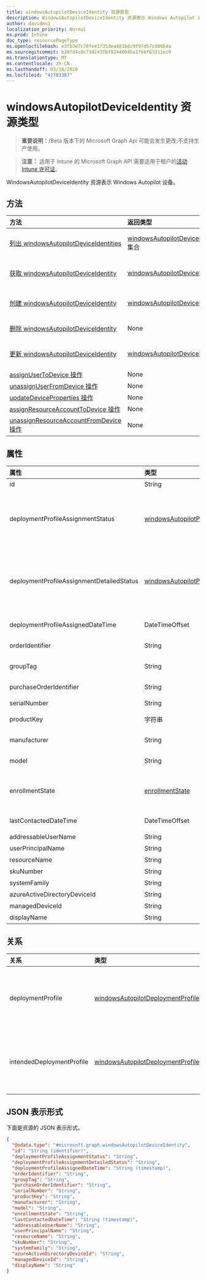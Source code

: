 ```yaml
---
title: windowsAutopilotDeviceIdentity 资源类型
description: WindowsAutopilotDeviceIdentity 资源表示 Windows Autopilot 设备。
author: davidmu1
localization_priority: Normal
ms.prod: Intune
doc_type: resourcePageType
ms.openlocfilehash: e3fb3e7c70fe41f353ea4816dc9f97d57cd86b4a
ms.sourcegitcommit: b38fd4c8c734243f6f82448045a1f6bf63311ec9
ms.translationtype: MT
ms.contentlocale: zh-CN
ms.lasthandoff: 03/18/2020
ms.locfileid: "42783387"
---
```

# <a name="windowsautopilotdeviceidentity-resource-type"></a>windowsAutopilotDeviceIdentity 资源类型

> **重要说明：**/Beta 版本下的 Microsoft Graph Api 可能会发生更改;不支持生产使用。

> **注意：** 适用于 Intune 的 Microsoft Graph API 需要适用于租户的[活动 Intune 许可证](https://go.microsoft.com/fwlink/?linkid=839381)。

WindowsAutopilotDeviceIdentity 资源表示 Windows Autopilot 设备。

## <a name="methods"></a>方法
|方法|返回类型|说明|
|:---|:---|:---|
|[列出 windowsAutopilotDeviceIdentities](../api/intune-enrollment-windowsautopilotdeviceidentity-list.md)|[windowsAutopilotDeviceIdentity](../resources/intune-enrollment-windowsautopilotdeviceidentity.md)集合|列出[windowsAutopilotDeviceIdentity](../resources/intune-enrollment-windowsautopilotdeviceidentity.md)对象的属性和关系。|
|[获取 windowsAutopilotDeviceIdentity](../api/intune-enrollment-windowsautopilotdeviceidentity-get.md)|[windowsAutopilotDeviceIdentity](../resources/intune-enrollment-windowsautopilotdeviceidentity.md)|读取[windowsAutopilotDeviceIdentity](../resources/intune-enrollment-windowsautopilotdeviceidentity.md)对象的属性和关系。|
|[创建 windowsAutopilotDeviceIdentity](../api/intune-enrollment-windowsautopilotdeviceidentity-create.md)|[windowsAutopilotDeviceIdentity](../resources/intune-enrollment-windowsautopilotdeviceidentity.md)|创建新的[windowsAutopilotDeviceIdentity](../resources/intune-enrollment-windowsautopilotdeviceidentity.md)对象。|
|[删除 windowsAutopilotDeviceIdentity](../api/intune-enrollment-windowsautopilotdeviceidentity-delete.md)|None|删除[windowsAutopilotDeviceIdentity](../resources/intune-enrollment-windowsautopilotdeviceidentity.md)。|
|[更新 windowsAutopilotDeviceIdentity](../api/intune-enrollment-windowsautopilotdeviceidentity-update.md)|[windowsAutopilotDeviceIdentity](../resources/intune-enrollment-windowsautopilotdeviceidentity.md)|更新[windowsAutopilotDeviceIdentity](../resources/intune-enrollment-windowsautopilotdeviceidentity.md)对象的属性。|
|[assignUserToDevice 操作](../api/intune-enrollment-windowsautopilotdeviceidentity-assignusertodevice.md)|None|将用户分配给 Autopilot 设备。|
|[unassignUserFromDevice 操作](../api/intune-enrollment-windowsautopilotdeviceidentity-unassignuserfromdevice.md)|None|将用户从 Autopilot 设备取消分配。|
|[updateDeviceProperties 操作](../api/intune-enrollment-windowsautopilotdeviceidentity-updatedeviceproperties.md)|None|更新 Autopilot 设备上的属性。|
|[assignResourceAccountToDevice 操作](../api/intune-enrollment-windowsautopilotdeviceidentity-assignresourceaccounttodevice.md)|None|向 Autopilot 设备分配资源帐户。|
|[unassignResourceAccountFromDevice 操作](../api/intune-enrollment-windowsautopilotdeviceidentity-unassignresourceaccountfromdevice.md)|None|取消分配 Autopilot 设备中的资源帐户。|

## <a name="properties"></a>属性
|属性|类型|说明|
|:---|:---|:---|
|id|String|对象的 GUID|
|deploymentProfileAssignmentStatus|[windowsAutopilotProfileAssignmentStatus](../resources/intune-enrollment-windowsautopilotprofileassignmentstatus.md)|Windows autopilot 设备的配置文件分配状态。 可取值为：`unknown`、`assignedInSync`、`assignedOutOfSync`、`assignedUnkownSyncState`、`notAssigned`、`pending` 或 `failed`。|
|deploymentProfileAssignmentDetailedStatus|[windowsAutopilotProfileAssignmentDetailedStatus](../resources/intune-enrollment-windowsautopilotprofileassignmentdetailedstatus.md)|配置文件分配 Windows autopilot 设备的详细状态。 可取值为：`none`、`hardwareRequirementsNotMet`、`surfaceHubProfileNotSupported`、`holoLensProfileNotSupported`、`windowsPcProfileNotSupported`。|
|deploymentProfileAssignedDateTime|DateTimeOffset|Windows autopilot 设备的配置文件设置时间。|
|orderIdentifier|String|Windows autopilot 设备的顺序标识符-已弃用|
|groupTag|String|Windows autopilot 设备的 Group 标记。|
|purchaseOrderIdentifier|String|Windows autopilot 设备的采购订单标识符。|
|serialNumber|String|Windows autopilot 设备序列号。|
|productKey|字符串|Windows autopilot 设备产品密钥。|
|manufacturer|String|Windows autopilot 设备的 Oem 制造商。|
|model|String|Windows autopilot 设备的模型名称。|
|enrollmentState|[enrollmentState](../resources/intune-shared-enrollmentstate.md)|Windows autopilot 设备的 Intune 注册状态。 可取值为：`unknown`、`enrolled`、`pendingReset`、`failed`、`notContacted`、`blocked`。|
|lastContactedDateTime|DateTimeOffset|Intune 上次联系 Windows autopilot 设备的日期时间。|
|addressableUserName|String|可寻址的用户名。|
|userPrincipalName|String|用户主体名称。|
|resourceName|String|资源名称。|
|skuNumber|String|SKU 编号|
|systemFamily|String|系统系列|
|azureActiveDirectoryDeviceId|String|AAD 设备 ID|
|managedDeviceId|String|托管设备 ID|
|displayName|String|显示名称|

## <a name="relationships"></a>关系
|关系|类型|说明|
|:---|:---|:---|
|deploymentProfile|[windowsAutopilotDeploymentProfile](../resources/intune-shared-windowsautopilotdeploymentprofile.md)|当前分配给 Windows autopilot 设备的部署配置文件。|
|intendedDeploymentProfile|[windowsAutopilotDeploymentProfile](../resources/intune-shared-windowsautopilotdeploymentprofile.md)|准备分配给 Windows autopilot 设备的部署配置文件。|

## <a name="json-representation"></a>JSON 表示形式
下面是资源的 JSON 表示形式。
<!-- {
  "blockType": "resource",
  "keyProperty": "id",
  "@odata.type": "microsoft.graph.windowsAutopilotDeviceIdentity"
}
-->
``` json
{
  "@odata.type": "#microsoft.graph.windowsAutopilotDeviceIdentity",
  "id": "String (identifier)",
  "deploymentProfileAssignmentStatus": "String",
  "deploymentProfileAssignmentDetailedStatus": "String",
  "deploymentProfileAssignedDateTime": "String (timestamp)",
  "orderIdentifier": "String",
  "groupTag": "String",
  "purchaseOrderIdentifier": "String",
  "serialNumber": "String",
  "productKey": "String",
  "manufacturer": "String",
  "model": "String",
  "enrollmentState": "String",
  "lastContactedDateTime": "String (timestamp)",
  "addressableUserName": "String",
  "userPrincipalName": "String",
  "resourceName": "String",
  "skuNumber": "String",
  "systemFamily": "String",
  "azureActiveDirectoryDeviceId": "String",
  "managedDeviceId": "String",
  "displayName": "String"
}
```



